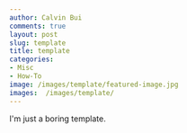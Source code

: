 ```yaml
---
author: Calvin Bui
comments: true
layout: post
slug: template
title: template
categories:
- Misc
- How-To
image: /images/template/featured-image.jpg
images:  /images/template/
---
```


I'm just a boring template.

<!-- more -->

